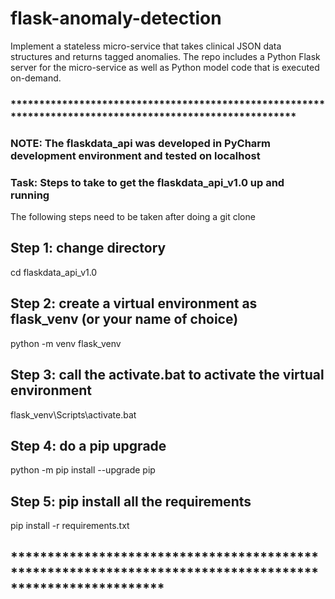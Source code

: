# flask-anomaly-detection
Implement a stateless micro-service that takes clinical JSON data structures
and  returns tagged anomalies.
The repo includes a Python Flask server for the micro-service as well as
Python model code that is executed on-demand.

### *********************************************************************************************************

### NOTE: The flaskdata_api was developed in PyCharm development environment and tested on localhost

### Task: Steps to take to get the flaskdata_api_v1.0 up and running
The following steps need to be taken after doing a git clone

## Step 1: change directory
cd flaskdata_api_v1.0

## Step 2: create a virtual environment as flask_venv (or your name of choice)
python -m venv flask_venv

## Step 3: call the activate.bat to activate the virtual environment
flask_venv\Scripts\activate.bat

## Step 4: do a pip upgrade
python -m pip install --upgrade pip

## Step 5: pip install all the requirements
pip install -r requirements.txt

## *********************************************************************************************************
